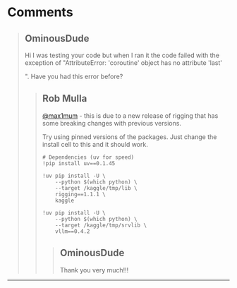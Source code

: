 # Comments 

> ## OminousDude
> 
> Hi I was testing your code but when I ran it the code failed with the exception of "AttributeError: 'coroutine' object has no attribute 'last'
> 
> ". Have you had this error before?
> 
> 
> 
> > ## Rob Mulla
> > 
> > [@max1mum](https://www.kaggle.com/max1mum) - this is due to a new release of rigging that has some breaking changes with previous versions.
> > 
> > Try using pinned versions of the packages. Just change the install cell to this and it should work.
> > 
> > ```
> > # Dependencies (uv for speed)
> > !pip install uv==0.1.45
> > 
> > !uv pip install -U \
> >     --python $(which python) \
> >     --target /kaggle/tmp/lib \
> >     rigging==1.1.1 \
> >     kaggle
> > 
> > !uv pip install -U \
> >     --python $(which python) \
> >     --target /kaggle/tmp/srvlib \
> >     vllm==0.4.2
> > 
> > ```
> > 
> > 
> > 
> > > ## OminousDude
> > > 
> > > Thank you very much!!!
> > > 
> > > 
> > > 


---


